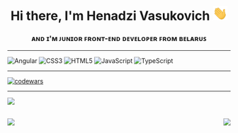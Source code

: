 <h1 align="center">Hi there, I'm Henadzi Vasukovich
<img src="./image/Hi.gif" height="32" alt=''/></h1>
<h3 align="center">ᴀɴᴅ ɪ'ᴍ ᴊᴜɴɪᴏʀ ꜰʀᴏɴᴛ-ᴇɴᴅ ᴅᴇᴠᴇʟᴏᴘᴇʀ ꜰʀᴏᴍ ʙᴇʟᴀʀᴜꜱ</h3>
<hr>
<div style='margin: 0 auto'>

![Angular](https://img.shields.io/badge/angular-%23DD0031.svg?style=for-the-badge&logo=angular&logoColor=white)
![CSS3](https://img.shields.io/badge/css3-%231572B6.svg?style=for-the-badge&logo=css3&logoColor=white)
![HTML5](https://img.shields.io/badge/html5-%23E34F26.svg?style=for-the-badge&logo=html5&logoColor=white)
![JavaScript](https://img.shields.io/badge/javascript-%23323330.svg?style=for-the-badge&logo=javascript&logoColor=%23F7DF1E)
![TypeScript](https://img.shields.io/badge/typescript-%23007ACC.svg?style=for-the-badge&logo=typescript&logoColor=white)

<hr>

[![codewars](https://www.codewars.com/users/rsschool_ae8e848385a4fb36/badges/large)](https://www.codewars.com/users/rsschool_ae8e848385a4fb36/badges/large)

<hr>

![](https://github-profile-summary-cards.vercel.app/api/cards/profile-details?username=brbrov&theme=github)

<div style='display: flex; margin: 0 auto; justify-content: space-between'>
<div>

![](https://github-profile-summary-cards.vercel.app/api/cards/repos-per-language?username=brbrov&theme=vue)

</div>

<div>

![](https://github-profile-summary-cards.vercel.app/api/cards/stats?username=brbrov&theme=solarized)

</div>
</div>

</div>


